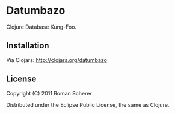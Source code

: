 # Datumbazo

Clojure Database Kung-Foo.

## Installation

Via Clojars: http://clojars.org/datumbazo

## License

Copyright (C) 2011 Roman Scherer

Distributed under the Eclipse Public License, the same as Clojure.
